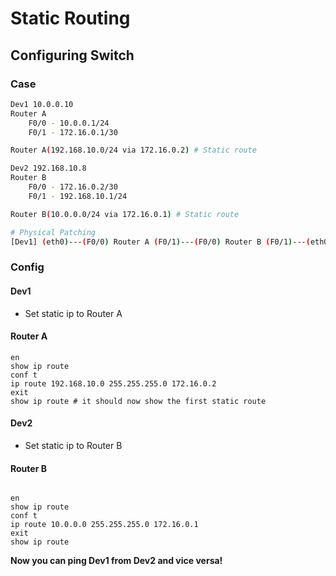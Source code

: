 # Static Routing

## Configuring Switch
### Case
```bash
Dev1 10.0.0.10
Router A
	F0/0 - 10.0.0.1/24
	F0/1 - 172.16.0.1/30

Router A(192.168.10.0/24 via 172.16.0.2) # Static route 

Dev2 192.168.10.8
Router B
	F0/0 - 172.16.0.2/30
	F0/1 - 192.168.10.1/24

Router B(10.0.0.0/24 via 172.16.0.1) # Static route 

# Physical Patching
[Dev1] (eth0)---(F0/0) Router A (F0/1)---(F0/0) Router B (F0/1)---(eth0) [Dev2]
```

### Config
#### Dev1
* Set static ip to Router A


#### Router A
```
en
show ip route
conf t
ip route 192.168.10.0 255.255.255.0 172.16.0.2
exit 
show ip route # it should now show the first static route
```

#### Dev2
* Set static ip to Router B

#### Router B
```

en
show ip route 
conf t 
ip route 10.0.0.0 255.255.255.0 172.16.0.1
exit
show ip route
```

**Now you can ping Dev1 from Dev2 and vice versa!**